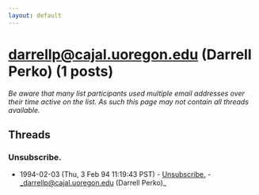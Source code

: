 ```yaml
---
layout: default
---
```


# darrellp@cajal.uoregon.edu (Darrell Perko) (1 posts)

_Be aware that many list participants used multiple email addresses over their time active on the list. As such this page may not contain all threads available._

## Threads

### Unsubscribe.
+ 1994-02-03 (Thu, 3 Feb 94 11:19:43 PST) - [Unsubscribe.](/archive/1994/02/c3ed84fb2168aa64b14a3d953e24082b9d8743f33b74e46cd4de501c98fe7a70) - _darrellp@cajal.uoregon.edu (Darrell Perko)_

